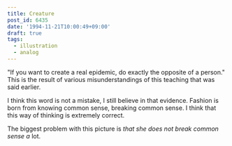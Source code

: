 ```yaml
---
title: Creature
post_id: 6435
date: '1994-11-21T10:00:49+09:00'
draft: true
tags:
  - illustration
  - analog
---
```


"If you want to create a real epidemic, do exactly the opposite of a person." This is the result of various misunderstandings of this teaching that was said earlier.

I think this word is not a mistake, I still believe in that evidence. Fashion is born from knowing common sense, breaking common sense. I think that this way of thinking is extremely correct.

The biggest problem with this picture is _that she does not break common sense a_ lot.
